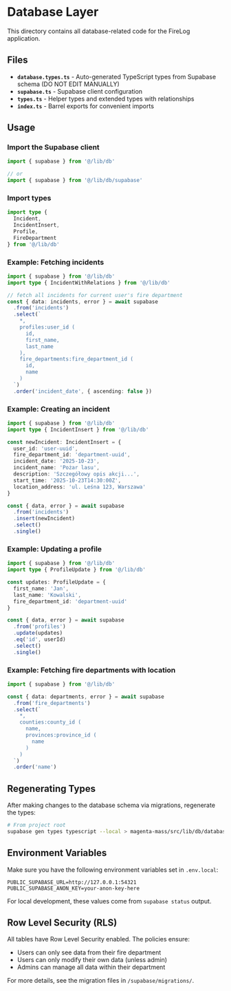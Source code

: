 # Database Layer

This directory contains all database-related code for the FireLog application.

## Files

- **`database.types.ts`** - Auto-generated TypeScript types from Supabase schema (DO NOT EDIT MANUALLY)
- **`supabase.ts`** - Supabase client configuration
- **`types.ts`** - Helper types and extended types with relationships
- **`index.ts`** - Barrel exports for convenient imports

## Usage

### Import the Supabase client

```typescript
import { supabase } from '@/lib/db'

// or
import { supabase } from '@/lib/db/supabase'
```

### Import types

```typescript
import type { 
  Incident, 
  IncidentInsert, 
  Profile,
  FireDepartment 
} from '@/lib/db'
```

### Example: Fetching incidents

```typescript
import { supabase } from '@/lib/db'
import type { IncidentWithRelations } from '@/lib/db'

// fetch all incidents for current user's fire department
const { data: incidents, error } = await supabase
  .from('incidents')
  .select(`
    *,
    profiles:user_id (
      id,
      first_name,
      last_name
    ),
    fire_departments:fire_department_id (
      id,
      name
    )
  `)
  .order('incident_date', { ascending: false })
```

### Example: Creating an incident

```typescript
import { supabase } from '@/lib/db'
import type { IncidentInsert } from '@/lib/db'

const newIncident: IncidentInsert = {
  user_id: 'user-uuid',
  fire_department_id: 'department-uuid',
  incident_date: '2025-10-23',
  incident_name: 'Pożar lasu',
  description: 'Szczegółowy opis akcji...',
  start_time: '2025-10-23T14:30:00Z',
  location_address: 'ul. Leśna 123, Warszawa'
}

const { data, error } = await supabase
  .from('incidents')
  .insert(newIncident)
  .select()
  .single()
```

### Example: Updating a profile

```typescript
import { supabase } from '@/lib/db'
import type { ProfileUpdate } from '@/lib/db'

const updates: ProfileUpdate = {
  first_name: 'Jan',
  last_name: 'Kowalski',
  fire_department_id: 'department-uuid'
}

const { data, error } = await supabase
  .from('profiles')
  .update(updates)
  .eq('id', userId)
  .select()
  .single()
```

### Example: Fetching fire departments with location

```typescript
import { supabase } from '@/lib/db'

const { data: departments, error } = await supabase
  .from('fire_departments')
  .select(`
    *,
    counties:county_id (
      name,
      provinces:province_id (
        name
      )
    )
  `)
  .order('name')
```

## Regenerating Types

After making changes to the database schema via migrations, regenerate the types:

```bash
# From project root
supabase gen types typescript --local > magenta-mass/src/lib/db/database.types.ts
```

## Environment Variables

Make sure you have the following environment variables set in `.env.local`:

```env
PUBLIC_SUPABASE_URL=http://127.0.0.1:54321
PUBLIC_SUPABASE_ANON_KEY=your-anon-key-here
```

For local development, these values come from `supabase status` output.

## Row Level Security (RLS)

All tables have Row Level Security enabled. The policies ensure:

- Users can only see data from their fire department
- Users can only modify their own data (unless admin)
- Admins can manage all data within their department

For more details, see the migration files in `/supabase/migrations/`.

